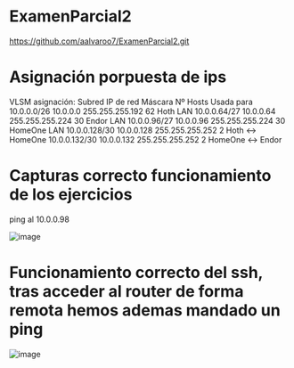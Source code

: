 # ExamenParcial2

https://github.com/aalvaroo7/ExamenParcial2.git

# Asignación porpuesta de ips

VLSM asignación:
Subred	IP de red	Máscara	Nº Hosts	Usada para
10.0.0.0/26	10.0.0.0	255.255.255.192	62	Hoth LAN
10.0.0.64/27	10.0.0.64	255.255.255.224	30	Endor LAN
10.0.0.96/27	10.0.0.96	255.255.255.224	30	HomeOne LAN
10.0.0.128/30	10.0.0.128	255.255.255.252	2	Hoth ↔ HomeOne
10.0.0.132/30	10.0.0.132	255.255.255.252	2	HomeOne ↔ Endor


# Capturas correcto funcionamiento de los ejercicios

ping al 10.0.0.98

![image](https://github.com/user-attachments/assets/24ef957a-9a1c-4b73-b88c-4de9947cc3a5)


# Funcionamiento correcto del ssh, tras acceder al router de forma remota hemos ademas mandado un ping 

![image](https://github.com/user-attachments/assets/f166e5dc-0afc-48b7-98a5-3a7f13da3309)
